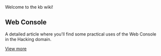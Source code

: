 Welcome to the kb wiki!

## Web Console

A detailed article where you'll find some practical uses of the Web Console in the Hacking domain.

[View more](Web-Console.md)

